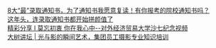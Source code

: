   
[8大“最”录取通知书，为了通知书我愿意复读！有你报考的院校通知书吗？](http://www.dianyue.me/archives/653/kl9p1u8dv8yc0wnp/)  
[这年头，连录取通知书都开始拼颜值了](http://www.dianyue.me/archives/410/bc5f9bxs7pux03lo/)  
[精彩分享 l 莫忘初衷 你在我心中--对外经济贸易大学沙七纪念视频](http://www.dianyue.me/archives/602/bo9n2b7ke4f3sf0g/)  
[大树讲坛 | 光与影的瞬间艺术，集团员工摄影专业知识培训](http://www.dianyue.me/archives/471/0n9ec4n719dep2bj/)
